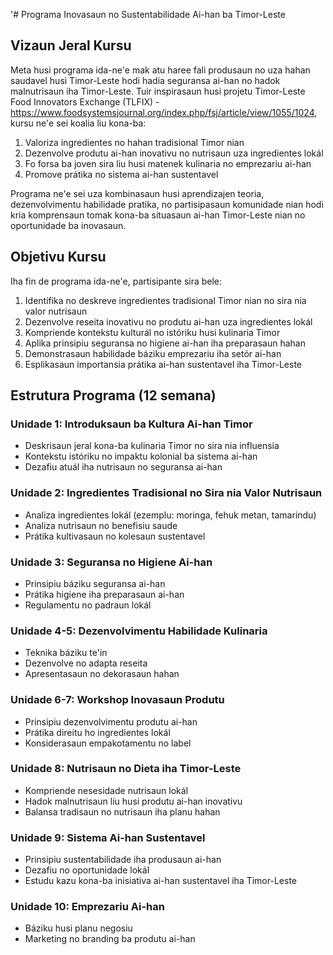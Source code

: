 '# Programa Inovasaun no Sustentabilidade Ai-han ba Timor-Leste

## Vizaun Jeral Kursu

Meta husi programa ida-ne'e mak atu haree fali produsaun no uza hahan saudavel husi Timor-Leste hodi hadia seguransa ai-han no hadok malnutrisaun iha Timor-Leste. Tuir inspirasaun husi projetu Timor-Leste Food Innovators Exchange (TLFIX) - https://www.foodsystemsjournal.org/index.php/fsj/article/view/1055/1024, kursu ne'e sei koalia liu kona-ba:

1. Valoriza ingredientes no hahan tradisional Timor nian
2. Dezenvolve produtu ai-han inovativu no nutrisaun uza ingredientes lokál
3. Fo forsa ba joven sira liu husi matenek kulinaria no emprezariu ai-han
4. Promove prátika no sistema ai-han sustentavel

Programa ne'e sei uza kombinasaun husi aprendizajen teoria, dezenvolvimentu habilidade pratika, no partisipasaun komunidade nian hodi kria komprensaun tomak kona-ba situasaun ai-han Timor-Leste nian no oportunidade ba inovasaun.

## Objetivu Kursu

Iha fin de programa ida-ne'e, partisipante sira bele:

1. Identifika no deskreve ingredientes tradisional Timor nian no sira nia valor nutrisaun
2. Dezenvolve reseita inovativu no produtu ai-han uza ingredientes lokál
3. Kompriende kontekstu kulturál no istóriku husi kulinaria Timor
4. Aplika prinsipiu seguransa no higiene ai-han iha preparasaun hahan
5. Demonstrasaun habilidade báziku emprezariu iha setór ai-han
6. Esplikasaun importansia prátika ai-han sustentavel iha Timor-Leste

## Estrutura Programa (12 semana)

### Unidade 1: Introduksaun ba Kultura Ai-han Timor
- Deskrisaun jeral kona-ba kulinaria Timor no sira nia influensia
- Kontekstu istóriku no impaktu kolonial ba sistema ai-han
- Dezafiu atuál iha nutrisaun no seguransa ai-han

### Unidade 2: Ingredientes Tradisional no Sira nia Valor Nutrisaun
- Analiza ingredientes lokál (ezemplu: moringa, fehuk metan, tamarindu)
- Analiza nutrisaun no benefisiu saude
- Prátika kultivasaun no kolesaun sustentavel

### Unidade 3: Seguransa no Higiene Ai-han
- Prinsipiu báziku seguransa ai-han
- Prátika higiene iha preparasaun ai-han
- Regulamentu no padraun lokál

### Unidade 4-5: Dezenvolvimentu Habilidade Kulinaria
- Teknika báziku te'in
- Dezenvolve no adapta reseita
- Apresentasaun no dekorasaun hahan

### Unidade 6-7: Workshop Inovasaun Produtu
- Prinsipiu dezenvolvimentu produtu ai-han
- Prátika direitu ho ingredientes lokál
- Konsiderasaun empakotamentu no label

### Unidade 8: Nutrisaun no Dieta iha Timor-Leste
- Kompriende nesesidade nutrisaun lokál
- Hadok malnutrisaun liu husi produtu ai-han inovativu
- Balansa tradisaun no nutrisaun iha planu hahan

### Unidade 9: Sistema Ai-han Sustentavel
- Prinsipiu sustentabilidade iha produsaun ai-han
- Dezafiu no oportunidade lokál
- Estudu kazu kona-ba inisiativa ai-han sustentavel iha Timor-Leste

### Unidade 10: Emprezariu Ai-han
- Báziku husi planu negosiu
- Marketing no branding ba produtu ai-han
